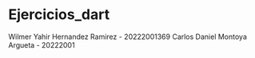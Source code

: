 # Ejercicios_dart
Wilmer Yahir Hernandez Ramirez - 20222001369
Carlos Daniel Montoya Argueta - 20222001
